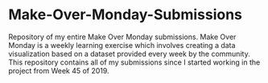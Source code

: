 # Make-Over-Monday-Submissions
Repository of my entire Make Over Monday submissions. Make Over Monday is a weekly learning exercise which involves creating a data visualization based on a dataset provided every week by the community. This repository contains all of my submissions since I started working in the project from Week 45 of 2019.
